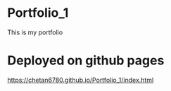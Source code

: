 # Portfolio_1
This is my portfolio
# Deployed on github pages
https://chetan6780.github.io/Portfolio_1/index.html
